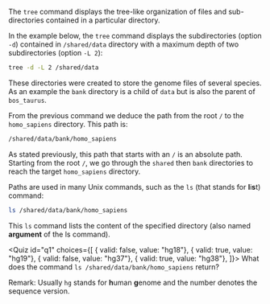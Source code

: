 <script> 
import Quiz from "components/Quiz.svelte"; 
</script> 

The `tree` command displays the tree-like organization of files and sub-directories contained in a particular directory.

In the example below, the `tree` command displays the subdirectories (option `-d`) contained in `/shared/data` directory with a maximum depth of two subdirectories (option `-L 2`):

```bash
tree -d -L 2 /shared/data
```

These directories were created to store the genome files of several species. As an example the `bank` directory is a child of `data` but is also the parent of `bos_taurus`.  

From the previous command we deduce the  path from the root `/` to the `homo_sapiens` directory. This path is:

```bash
/shared/data/bank/homo_sapiens
```

As stated previously, this path that starts with an `/` is an absolute path. Starting from the root  `/`, we go through the `shared` then `bank` directories to reach the target `homo_sapiens` directory.

Paths are used in many Unix commands, such as the `ls` (that stands for **l**i**s**t) command:

```bash
ls /shared/data/bank/homo_sapiens
```

This `ls` command lists the content of the specified directory (also named **argument** of the ls command).

<Quiz id="q1" choices={[ 
      { valid: false, value: "hg18"}, 
      { valid: true, value: "hg19"}, 
      { valid: false, value: "hg37"}, 
      { valid: true, value: "hg38"}, 
]}> 
	<span slot="prompt">
    What does the command `ls /shared/data/bank/homo_sapiens` return? 
	</span>
</Quiz>  
  
Remark: Usually `hg` stands for **h**uman **g**enome and the number denotes the sequence version.
